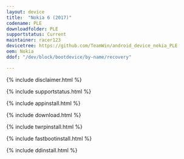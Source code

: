 ```yaml
---
layout: device
title:  "Nokia 6 (2017)"
codename: PLE
downloadfolder: PLE
supportstatus: Current
maintainer: racer123
devicetree: https://github.com/TeamWin/android_device_nokia_PLE
oem: Nokia
ddof: "/dev/block/bootdevice/by-name/recovery"

---
```


{% include disclaimer.html %}

{% include supportstatus.html %}

{% include appinstall.html %}

{% include download.html %}

{% include twrpinstall.html %}

{% include fastbootinstall.html %}

{% include ddinstall.html %}
